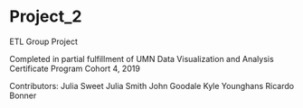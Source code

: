 # Project_2
ETL Group Project

Completed in partial fulfillment of UMN Data Visualization and Analysis Certificate Program
Cohort 4, 2019

Contributors: 
Julia Sweet
Julia Smith
John Goodale
Kyle Younghans
Ricardo Bonner
